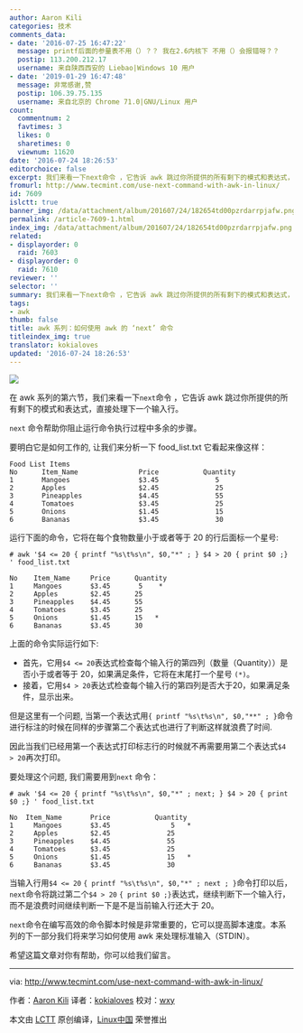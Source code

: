 ```yaml
---
author: Aaron Kili
categories: 技术
comments_data:
- date: '2016-07-25 16:47:22'
  message: printf后面的参量表不用（）？？ 我在2.6内核下 不用（）会报错呀？？
  postip: 113.200.212.17
  username: 来自陕西西安的 Liebao|Windows 10 用户
- date: '2019-01-29 16:47:48'
  message: 非常感谢,赞
  postip: 106.39.75.135
  username: 来自北京的 Chrome 71.0|GNU/Linux 用户
count:
  commentnum: 2
  favtimes: 3
  likes: 0
  sharetimes: 0
  viewnum: 11620
date: '2016-07-24 18:26:53'
editorchoice: false
excerpt: 我们来看一下next命令 ，它告诉 awk 跳过你所提供的所有剩下的模式和表达式，直接处理下一个输入行。
fromurl: http://www.tecmint.com/use-next-command-with-awk-in-linux/
id: 7609
islctt: true
banner_img: /data/attachment/album/201607/24/182654td00pzrdarrpjafw.png
permalink: /article-7609-1.html
index_img: /data/attachment/album/201607/24/182654td00pzrdarrpjafw.png.thumb.jpg
related:
- displayorder: 0
  raid: 7603
- displayorder: 0
  raid: 7610
reviewer: ''
selector: ''
summary: 我们来看一下next命令 ，它告诉 awk 跳过你所提供的所有剩下的模式和表达式，直接处理下一个输入行。
tags:
- awk
thumb: false
title: awk 系列：如何使用 awk 的 ‘next’ 命令
titleindex_img: true
translator: kokialoves
updated: '2016-07-24 18:26:53'
---
```


![](/data/attachment/album/201607/24/182654td00pzrdarrpjafw.png)


在 awk 系列的第六节，我们来看一下`next`命令 ，它告诉 awk 跳过你所提供的所有剩下的模式和表达式，直接处理下一个输入行。


`next` 命令帮助你阻止运行命令执行过程中多余的步骤。


要明白它是如何工作的, 让我们来分析一下 food\_list.txt 它看起来像这样：



```
Food List Items
No      Item_Name               Price           Quantity
1       Mangoes                 $3.45              5
2       Apples                  $2.45              25
3       Pineapples              $4.45              55
4       Tomatoes                $3.45              25
5       Onions                  $1.45              15
6       Bananas                 $3.45              30

```

运行下面的命令，它将在每个食物数量小于或者等于 20 的行后面标一个星号:



```
# awk '$4 <= 20 { printf "%s\t%s\n", $0,"*" ; } $4 > 20 { print $0 ;} ' food_list.txt 

No    Item_Name     Price      Quantity
1     Mangoes       $3.45       5    *
2     Apples        $2.45      25
3     Pineapples    $4.45      55
4     Tomatoes      $3.45      25 
5     Onions        $1.45      15   *
6     Bananas       $3.45      30

```

上面的命令实际运行如下:


* 首先，它用`$4 <= 20`表达式检查每个输入行的第四列（数量（Quantity））是否小于或者等于 20，如果满足条件，它将在末尾打一个星号 `(*)`。
* 接着，它用`$4 > 20`表达式检查每个输入行的第四列是否大于20，如果满足条件，显示出来。


但是这里有一个问题, 当第一个表达式用`{ printf "%s\t%s\n", $0,"**" ; }`命令进行标注的时候在同样的步骤第二个表达式也进行了判断这样就浪费了时间.


因此当我们已经用第一个表达式打印标志行的时候就不再需要用第二个表达式`$4 > 20`再次打印。


要处理这个问题, 我们需要用到`next` 命令：



```
# awk '$4 <= 20 { printf "%s\t%s\n", $0,"*" ; next; } $4 > 20 { print $0 ;} ' food_list.txt

No  Item_Name       Price           Quantity
1     Mangoes       $3.45               5   *
2     Apples        $2.45              25
3     Pineapples    $4.45              55
4     Tomatoes      $3.45              25 
5     Onions        $1.45              15   *
6     Bananas       $3.45              30

```

当输入行用`$4 <= 20` `{ printf "%s\t%s\n", $0,"*" ; next ; }`命令打印以后，`next`命令将跳过第二个`$4 > 20` `{ print $0 ;}`表达式，继续判断下一个输入行，而不是浪费时间继续判断一下是不是当前输入行还大于 20。


`next`命令在编写高效的命令脚本时候是非常重要的，它可以提高脚本速度。本系列的下一部分我们将来学习如何使用 awk 来处理标准输入（STDIN）。


希望这篇文章对你有帮助，你可以给我们留言。




---


via: <http://www.tecmint.com/use-next-command-with-awk-in-linux/>


作者：[Aaron Kili](http://www.tecmint.com/author/aaronkili/) 译者：[kokialoves](https://github.com/kokialoves) 校对：[wxy](https://github.com/wxy)


本文由 [LCTT](https://github.com/LCTT/TranslateProject) 原创编译，[Linux中国](https://linux.cn/) 荣誉推出
